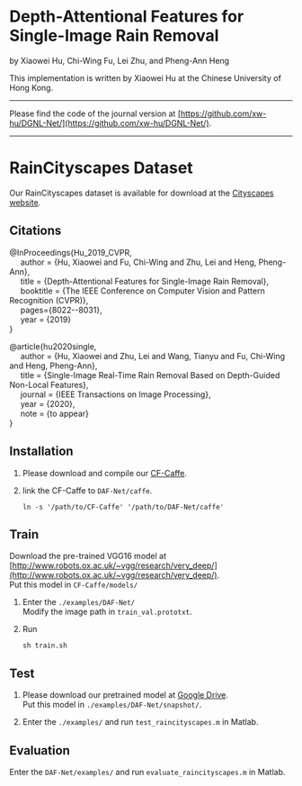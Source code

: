 # Depth-Attentional Features for Single-Image Rain Removal

by Xiaowei Hu, Chi-Wing Fu, Lei Zhu, and Pheng-Ann Heng

This implementation is written by Xiaowei Hu at the Chinese University of Hong Kong.

***

Please find the code of the journal version at [https://github.com/xw-hu/DGNL-Net/](https://github.com/xw-hu/DGNL-Net/).      

***

# RainCityscapes Dataset

Our RainCityscapes dataset is available for download at the [Cityscapes website](https://www.cityscapes-dataset.com/downloads/).

## Citations

@InProceedings{Hu_2019_CVPR,      
&nbsp;&nbsp;&nbsp;&nbsp;  author = {Hu, Xiaowei and Fu, Chi-Wing and Zhu, Lei and Heng, Pheng-Ann},      
&nbsp;&nbsp;&nbsp;&nbsp;  title = {Depth-Attentional Features for Single-Image Rain Removal},      
&nbsp;&nbsp;&nbsp;&nbsp;  booktitle = {The IEEE Conference on Computer Vision and Pattern Recognition (CVPR)},      
&nbsp;&nbsp;&nbsp;&nbsp;  pages={8022--8031},      
&nbsp;&nbsp;&nbsp;&nbsp;  year = {2019}      
}       

@article{hu2020single,      
&nbsp;&nbsp;&nbsp;&nbsp;  author = {Hu, Xiaowei and Zhu, Lei and Wang, Tianyu and Fu, Chi-Wing and Heng, Pheng-Ann},            
&nbsp;&nbsp;&nbsp;&nbsp;  title = {Single-Image Real-Time Rain Removal Based on Depth-Guided Non-Local Features},          
&nbsp;&nbsp;&nbsp;&nbsp;  journal = {IEEE Transactions on Image Processing},      
&nbsp;&nbsp;&nbsp;&nbsp;  year = {2020},           
&nbsp;&nbsp;&nbsp;&nbsp;  note = {to appear}                       
}          
        
## Installation

1. Please download and compile our [CF-Caffe](https://github.com/xw-hu/CF-Caffe).

2. link the CF-Caffe to `DAF-Net/caffe`.

    ```shell
    ln -s '/path/to/CF-Caffe' '/path/to/DAF-Net/caffe'
    ```
  
## Train

Download the pre-trained VGG16 model at [http://www.robots.ox.ac.uk/~vgg/research/very_deep/](http://www.robots.ox.ac.uk/~vgg/research/very_deep/).   
   Put this model in `CF-Caffe/models/`

1. Enter the `./examples/DAF-Net/`   
   Modify the image path in `train_val.prototxt`.

2. Run   
   ```shell
   sh train.sh
   ```


## Test   
1. Please download our pretrained model at [Google Drive](https://drive.google.com/open?id=1Tmo2GU6KXwKoGlY_Epy5cae9dApk5AdL).   
   Put this model in `./examples/DAF-Net/snapshot/`.

2. Enter the `./examples/` and run `test_raincityscapes.m` in Matlab. 



## Evaluation
 
Enter the `DAF-Net/examples/` and run `evaluate_raincityscapes.m` in Matlab. 

